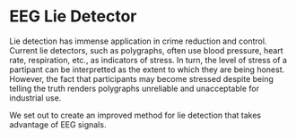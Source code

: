 # EEG Lie Detector

Lie detection has immense application in crime reduction and control. Current lie detectors, such as polygraphs, often use blood pressure, heart rate, respiration, etc., as indicators of stress. In turn, the level of stress of a partipant can be interpretted as the extent to which they are being honest. However, the fact that participants may become stressed despite being telling the truth renders polygraphs unreliable and unacceptable for industrial use.

We set out to create an improved method for lie detection that takes advantage of EEG signals.

